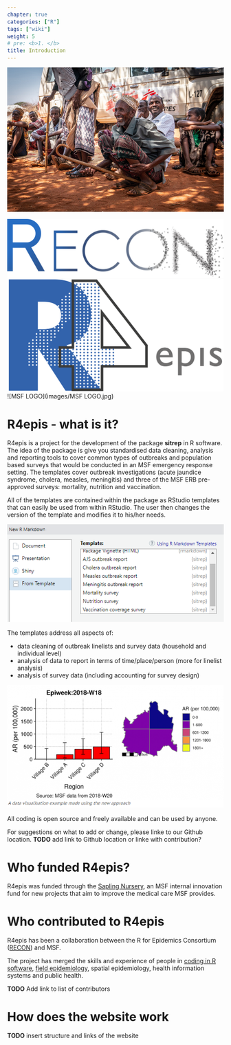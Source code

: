 ```yaml
---
chapter: true
categories: ["R"]
tags: ["wiki"]
weight: 5
# pre: <b>1. </b>
title: Introduction
---
```


![MSF268858_Medium](images/MSF268858_Medium.jpg?width=50pc)

![Recon_logo](images/recon_logo.png?width=30pc) ![R4epis logo](images/R4epis_clr_rgb.png?width=30pc) ![MSF LOGO](images/MSF LOGO.jpg)

# R4epis - what is it?

R4epis is a project for the development of the package **sitrep** in R software. The idea of the package is give you standardised data cleaning, analysis and
reporting tools to cover common types of outbreaks and population based surveys
that would be conducted in an MSF emergency response setting. The templates
cover outbreak investigations (acute jaundice syndrome, cholera, measles,
meningitis) and three of the MSF ERB pre-approved surveys: mortality, nutrition
and vaccination.

All of the templates are contained within the package as RStudio templates that
can easily be used from within RStudio. The user then changes the
version of the template and modifies it to his/her needs.

![MarkdownsfromR](images/SnipMarkdown.png?width=70pc)

The templates address all aspects of:

* data cleaning of outbreak linelists and survey data (household and individual
  level)
* analysis of data to report in terms of time/place/person (more for linelist
  analysis)
* analysis of survey data (including accounting for survey design)

![Datavisualisationoutput](images/SnipDatavisualisation.png?width=70pc)

All coding is open source and freely available and can be used by anyone.

For suggestions on what to add or change, please linke to our Github location.
**TODO** add link to Github location or linke with contribution?

# Who funded R4epis?

R4epis was funded through the [Sapling Nursery](https://www.msf.org.uk/sapling-nursery-grow-your-ideas), an MSF internal innovation fund for new projects that aim to improve the medical care MSF provides. 

# Who contributed to R4epis

R4epis has been a collaboration between the R for Epidemics Consortium ([RECON](https://www.repidemicsconsortium.org/)) and MSF. 

The project has merged the skills and experience of people in [coding in R software](https://blogs.msf.org/bloggers/r4epis-team/r4epis-hackathon), [field epidemiology](https://blogs.msf.org/bloggers/larissa/innovation-introducing-r4epis), spatial epidemiology, health information systems and public health.

**TODO** Add link to list of contributors

# How does the website work

**TODO** insert structure and links of the website


